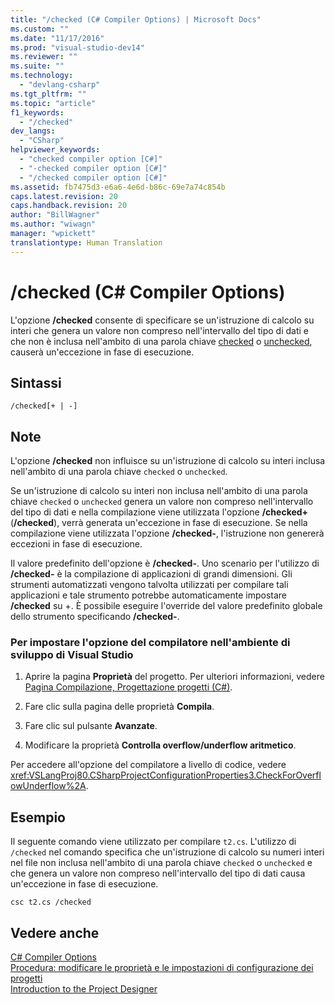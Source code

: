 ```yaml
---
title: "/checked (C# Compiler Options) | Microsoft Docs"
ms.custom: ""
ms.date: "11/17/2016"
ms.prod: "visual-studio-dev14"
ms.reviewer: ""
ms.suite: ""
ms.technology: 
  - "devlang-csharp"
ms.tgt_pltfrm: ""
ms.topic: "article"
f1_keywords: 
  - "/checked"
dev_langs: 
  - "CSharp"
helpviewer_keywords: 
  - "checked compiler option [C#]"
  - "-checked compiler option [C#]"
  - "/checked compiler option [C#]"
ms.assetid: fb7475d3-e6a6-4e6d-b86c-69e7a74c854b
caps.latest.revision: 20
caps.handback.revision: 20
author: "BillWagner"
ms.author: "wiwagn"
manager: "wpickett"
translationtype: Human Translation
---
```

# /checked (C# Compiler Options)
L'opzione **\/checked** consente di specificare se un'istruzione di calcolo su interi che genera un valore non compreso nell'intervallo del tipo di dati e che non è inclusa nell'ambito di una parola chiave [checked](../../../csharp/language-reference/keywords/checked.md) o [unchecked](../../../csharp/language-reference/keywords/unchecked.md), causerà un'eccezione in fase di esecuzione.  
  
## Sintassi  
  
```  
/checked[+ | -]  
```  
  
## Note  
 L'opzione **\/checked** non influisce su un'istruzione di calcolo su interi inclusa nell'ambito di una parola chiave `checked` o `unchecked`.  
  
 Se un'istruzione di calcolo su interi non inclusa nell'ambito di una parola chiave `checked` o `unchecked` genera un valore non compreso nell'intervallo del tipo di dati e nella compilazione viene utilizzata l'opzione **\/checked\+** \(**\/checked**\), verrà generata un'eccezione in fase di esecuzione.  Se nella compilazione viene utilizzata l'opzione **\/checked\-**, l'istruzione non genererà eccezioni in fase di esecuzione.  
  
 Il valore predefinito dell'opzione è **\/checked\-**.  Uno scenario per l'utilizzo di **\/checked\-** è la compilazione di applicazioni di grandi dimensioni.  Gli strumenti automatizzati vengono talvolta utilizzati per compilare tali applicazioni e tale strumento potrebbe automaticamente impostare **\/checked** su \+.  È possibile eseguire l'override del valore predefinito globale dello strumento specificando **\/checked\-**.  
  
### Per impostare l'opzione del compilatore nell'ambiente di sviluppo di Visual Studio  
  
1.  Aprire la pagina **Proprietà** del progetto.  Per ulteriori informazioni, vedere [Pagina Compilazione, Progettazione progetti \(C\#\)](/visual-studio/ide/reference/build-page-project-designer-csharp).  
  
2.  Fare clic sulla pagina delle proprietà **Compila**.  
  
3.  Fare clic sul pulsante **Avanzate**.  
  
4.  Modificare la proprietà **Controlla overflow\/underflow aritmetico**.  
  
 Per accedere all'opzione del compilatore a livello di codice, vedere <xref:VSLangProj80.CSharpProjectConfigurationProperties3.CheckForOverflowUnderflow%2A>.  
  
## Esempio  
 Il seguente comando viene utilizzato per compilare `t2.cs`.  L'utilizzo di `/checked` nel comando specifica che un'istruzione di calcolo su numeri interi nel file non inclusa nell'ambito di una parola chiave `checked` o `unchecked` e che genera un valore non compreso nell'intervallo del tipo di dati causa un'eccezione in fase di esecuzione.  
  
```  
csc t2.cs /checked  
```  
  
## Vedere anche  
 [C\# Compiler Options](../../../csharp/language-reference/compiler-options/index.md)   
 [Procedura: modificare le proprietà e le impostazioni di configurazione dei progetti](http://msdn.microsoft.com/it-it/e7184bc5-2f2b-4b4f-aa9a-3ecfcbc48b67)   
 [Introduction to the Project Designer](http://msdn.microsoft.com/it-it/898dd854-c98d-430c-ba1b-a913ce3c73d7)